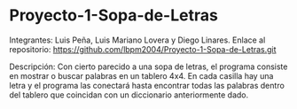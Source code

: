 # Proyecto-1-Sopa-de-Letras
Integrantes: Luis Peña, Luis Mariano Lovera y Diego Linares.
Enlace al repositorio: https://github.com/lbpm2004/Proyecto-1-Sopa-de-Letras.git

Descripción: Con cierto parecido a una sopa de letras, el programa consiste en mostrar o buscar palabras en un tablero 4x4. En cada casilla hay una letra y el programa las conectará hasta encontrar todas las palabras dentro del tablero que coincidan con un diccionario anteriormente dado.
